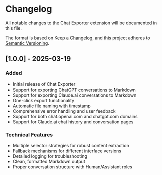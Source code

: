 # Changelog

All notable changes to the Chat Exporter extension will be documented in this file.

The format is based on [Keep a Changelog](https://keepachangelog.com/en/1.0.0/),
and this project adheres to [Semantic Versioning](https://semver.org/spec/v2.0.0.html).

## [1.0.0] - 2025-03-19

### Added
- Initial release of Chat Exporter
- Support for exporting ChatGPT conversations to Markdown
- Support for exporting Claude.ai conversations to Markdown
- One-click export functionality
- Automatic file naming with timestamp
- Comprehensive error handling and user feedback
- Support for both chat.openai.com and chatgpt.com domains
- Support for Claude.ai chat history and conversation pages

### Technical Features
- Multiple selector strategies for robust content extraction
- Fallback mechanisms for different interface versions
- Detailed logging for troubleshooting
- Clean, formatted Markdown output
- Proper conversation structure with Human/Assistant roles